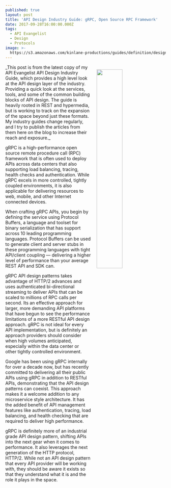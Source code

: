 ```yaml
---
published: true
layout: post
title: 'API Design Industry Guide: gRPC, Open Source RPC Framework'
date: 2017-09-28T16:00:00.000Z
tags:
  - API Evangelist
  - Design
  - Protocols
image: >-
  https://s3.amazonaws.com/kinlane-productions/guides/definition/design/api-design-industry-guide-grpc-open-source-rpc-framework.png
---
```

<p><a href="http://design.apievangelist.com/#Guide"><img src="https://s3.amazonaws.com/kinlane-productions/guides/definition/design/api-design-industry-guide-grpc-open-source-rpc-framework.png" align="right" width="40%" style="padding: 15px;" /></a></p>
_This post is from the latest copy of my API Evangelist API Design Industry Guide, which provides a high level look at the API design layer of the industry. Providing a quick look at the services, tools, and some of the common building blocks of API design. The guide is heavily rooted in REST and hypermedia, but is working to track on the expansion of the space beyond just these formats. My industry guides change regularly, and I try to publish the articles from them here on the blog to increase their reach and exposure._

gRPC is a high-performance open source remote procedure call (RPC) framework that is often used to deploy APIs across data centers that also supporting load balancing, tracing, health checks and authentication. While gRPC excels in more controlled, tightly coupled environments, it is also applicable for delivering resources to web, mobile, and other Internet connected devices.

When crafting gRPC APIs, you begin by defining the service using Protocol Buffers, a language and toolset for binary serialization that has support across 10 leading programming languages. Protocol Buffers can be used to generate client and server stubs in these programming languages with tight API/client  coupling  — delivering a higher level of performance than your average REST API and SDK can.

gRPC API design patterns takes advantage of HTTP/2 advances and uses authenticated bi-directional streaming to deliver APIs that can be scaled to millions of RPC calls per second. Its an effective  approach for larger, more demanding API platforms that have begun to see the performance limitations of a more RESTful API design approach. gRPC is not ideal for every API implementation, but is definitely an approach providers should consider when high volumes anticipated, especially within the data center or other tightly controlled environment.

Google has been using gRPC internally for over a decade now, but has recently committed to delivering all their public APIs using gRPC in addition to RESTful APIs, demonstrating that the API design patterns can coexist. This approach makes it a welcome addition to any microservice style architecture. It has  the added benefit of API management features like authentication, tracing, load balancing, and health checking that are required to deliver high  performance.

gRPC is definitely more of an industrial grade API design pattern, shifting APIs into the next gear when it comes to performance. It also leverages the next generation of the HTTP protocol, HTTP/2. While not an API design pattern that every API provider will be working with, they should be aware it exists so that they understand what it is and the role it plays in the space.
